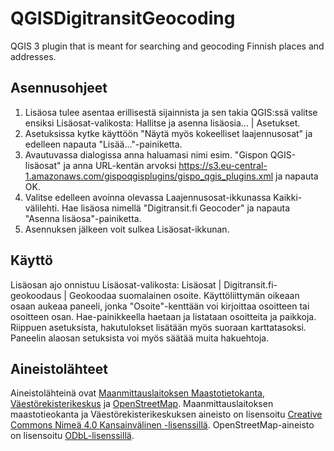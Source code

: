 # QGISDigitransitGeocoding

QGIS 3 plugin that is meant for searching and geocoding Finnish places and addresses.

## Asennusohjeet

1. Lisäosa tulee asentaa erillisestä sijainnista ja sen takia QGIS:ssä valitse ensiksi Lisäosat-valikosta: Hallitse ja asenna lisäosia... | Asetukset.
2. Asetuksissa kytke käyttöön "Näytä myös kokeelliset laajennusosat" ja edelleen napauta "Lisää..."-painiketta.
3. Avautuvassa dialogissa anna haluamasi nimi esim. "Gispon QGIS-lisäosat" ja anna URL-kentän arvoksi https://s3.eu-central-1.amazonaws.com/gispoqgisplugins/gispo_qgis_plugins.xml ja napauta OK.
4. Valitse edelleen avoinna olevassa Laajennusosat-ikkunassa Kaikki-välilehti. Hae lisäosa nimellä "Digitransit.fi Geocoder" ja napauta "Asenna lisäosa"-painiketta.
5. Asennuksen jälkeen voit sulkea Lisäosat-ikkunan.

## Käyttö

Lisäosan ajo onnistuu Lisäosat-valikosta: Lisäosat | Digitransit.fi-geokoodaus | Geokoodaa suomalainen osoite. Käyttöliittymän oikeaan osaan aukeaa paneeli, jonka "Osoite"-kenttään voi kirjoittaa osoitteen tai osoitteen osan. Hae-painikkeella haetaan ja listataan osoitteita ja paikkoja. Riippuen asetuksista, hakutulokset lisätään myös suoraan karttatasoksi. Paneelin alaosan setuksista voi myös säätää muita hakuehtoja.

## Aineistolähteet

Aineistolähteinä ovat <a href="http://www.maanmittauslaitos.fi/kartat-ja-paikkatieto/asiantuntevalle-kayttajalle/maastotiedot-ja-niiden-hankinta" target="_blank">Maanmittauslaitoksen Maastotietokanta</a>, <a href="https://www.avoindata.fi/data/fi/dataset/rakennusten-osoitetiedot-koko-suomi" target="_blank">Väestörekisterikeskus</a> ja <a href="https://www.openstreetmap.org" target="_blank">OpenStreetMap</a>. Maanmittauslaitoksen maastotieokanta ja Väestörekisterikeskuksen aineisto on lisensoitu <a href="https://creativecommons.org/licenses/by/4.0/" target="_blank">Creative Commons Nimeä 4.0 Kansainvälinen -lisenssillä</a>. OpenStreetMap-aineisto on lisensoitu <a href="https://opendatacommons.org/licenses/odbl/" target="_blank">ODbL-lisenssillä</a>.
